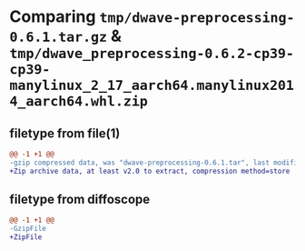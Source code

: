 # Comparing `tmp/dwave-preprocessing-0.6.1.tar.gz` & `tmp/dwave_preprocessing-0.6.2-cp39-cp39-manylinux_2_17_aarch64.manylinux2014_aarch64.whl.zip`

## filetype from file(1)

```diff
@@ -1 +1 @@
-gzip compressed data, was "dwave-preprocessing-0.6.1.tar", last modified: Thu Jul  6 15:55:21 2023, max compression
+Zip archive data, at least v2.0 to extract, compression method=store
```

## filetype from diffoscope

```diff
@@ -1 +1 @@
-GzipFile
+ZipFile
```

